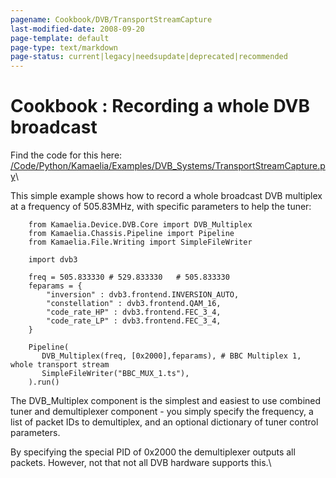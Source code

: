 ```yaml
---
pagename: Cookbook/DVB/TransportStreamCapture
last-modified-date: 2008-09-20
page-template: default
page-type: text/markdown
page-status: current|legacy|needsupdate|deprecated|recommended
---
```

Cookbook : Recording a whole DVB broadcast
==========================================

Find the code for this here:\
[/Code/Python/Kamaelia/Examples/DVB\_Systems/TransportStreamCapture.py](http://svn.sourceforge.net/viewvc/kamaelia/trunk/Code/Python/Kamaelia/Examples/DVB_Systems/TransportStreamCapture.py?view=markup)\

This simple example shows how to record a whole broadcast DVB multiplex
at a frequency of 505.83MHz, with specific parameters to help the tuner:

        from Kamaelia.Device.DVB.Core import DVB_Multiplex
        from Kamaelia.Chassis.Pipeline import Pipeline
        from Kamaelia.File.Writing import SimpleFileWriter
        
        import dvb3
        
        freq = 505.833330 # 529.833330   # 505.833330
        feparams = {
            "inversion" : dvb3.frontend.INVERSION_AUTO,
            "constellation" : dvb3.frontend.QAM_16,
            "code_rate_HP" : dvb3.frontend.FEC_3_4,
            "code_rate_LP" : dvb3.frontend.FEC_3_4,
        }
        
        Pipeline(
           DVB_Multiplex(freq, [0x2000],feparams), # BBC Multiplex 1, whole transport stream
           SimpleFileWriter("BBC_MUX_1.ts"),
        ).run()

The DVB\_Multiplex component is the simplest and easiest to use combined
tuner and demultiplexer component - you simply specify the frequency, a
list of packet IDs to demultiplex, and an optional dictionary of tuner
control parameters.

By specifying the special PID of 0x2000 the demultiplexer outputs all
packets. However, not that not all DVB hardware supports this.\
